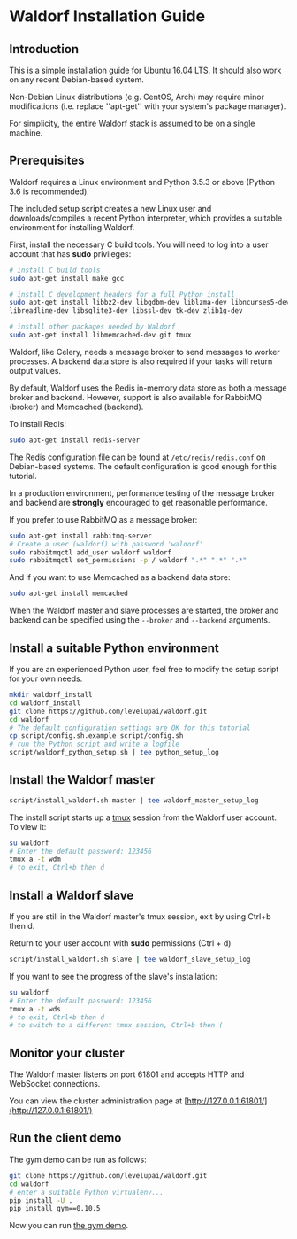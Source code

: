 # Waldorf Installation Guide

## Introduction

This is a simple installation guide for Ubuntu 16.04 LTS. It should also work
on any recent Debian-based system.

Non-Debian Linux distributions (e.g. CentOS, Arch) may require minor
modifications (i.e. replace ''apt-get'' with your system's package manager).

For simplicity, the entire Waldorf stack is assumed to be on a single machine.

## Prerequisites

Waldorf requires a Linux environment and Python 3.5.3 or above (Python 3.6 is
recommended).

The included setup script creates a new Linux user and downloads/compiles a
recent Python interpreter, which provides a suitable environment for installing
Waldorf.

First, install the necessary C build tools. You will need to log into a user
account that has **sudo** privileges:

```bash
# install C build tools
sudo apt-get install make gcc

# install C development headers for a full Python install
sudo apt-get install libbz2-dev libgdbm-dev liblzma-dev libncurses5-dev \
libreadline-dev libsqlite3-dev libssl-dev tk-dev zlib1g-dev

# install other packages needed by Waldorf
sudo apt-get install libmemcached-dev git tmux
```

Waldorf, like Celery, needs a message broker to send messages to worker
processes. A backend data store is also required if your tasks will return
output values.

By default, Waldorf uses the Redis in-memory data store as both a message
broker and backend. However, support is also available for RabbitMQ (broker)
and Memcached (backend).

To install Redis:

```bash
sudo apt-get install redis-server
```

The Redis configuration file can be found at `/etc/redis/redis.conf` on
Debian-based systems. The default configuration is good enough for this
tutorial.

In a production environment, performance testing of the message broker and
backend are **strongly** encouraged to get reasonable performance.

If you prefer to use RabbitMQ as a message broker:

```bash
sudo apt-get install rabbitmq-server
# Create a user (waldorf) with password 'waldorf'
sudo rabbitmqctl add_user waldorf waldorf
sudo rabbitmqctl set_permissions -p / waldorf ".*" ".*" ".*"
```

And if you want to use Memcached as a backend data store:
```bash
sudo apt-get install memcached
```

When the Waldorf master and slave processes are started, the broker and
backend can be specified using the `--broker` and `--backend`
arguments.

## Install a suitable Python environment

If you are an experienced Python user, feel free to modify the setup script
for your own needs.

```bash
mkdir waldorf_install
cd waldorf_install
git clone https://github.com/levelupai/waldorf.git
cd waldorf
# The default configuration settings are OK for this tutorial
cp script/config.sh.example script/config.sh
# run the Python script and write a logfile
script/waldorf_python_setup.sh | tee python_setup_log
```

## Install the Waldorf master

```bash
script/install_waldorf.sh master | tee waldorf_master_setup_log
```

The install script starts up a [tmux](https://www.tmuxcheatsheet.com/) session
from the Waldorf user account. To view it:

```bash
su waldorf
# Enter the default password: 123456
tmux a -t wdm
# to exit, Ctrl+b then d
```

## Install a Waldorf slave

If you are still in the Waldorf master's tmux session, exit by using Ctrl+b
then d.

Return to your user account with **sudo** permissions (Ctrl + d)

```bash
script/install_waldorf.sh slave | tee waldorf_slave_setup_log
```

If you want to see the progress of the slave's installation:

```bash
su waldorf
# Enter the default password: 123456
tmux a -t wds
# to exit, Ctrl+b then d
# to switch to a different tmux session, Ctrl+b then (
```

## Monitor your cluster

The Waldorf master listens on port 61801 and accepts HTTP and WebSocket
connections.

You can view the cluster administration page at [http://127.0.0.1:61801/](http://127.0.0.1:61801/)

## Run the client demo

The gym demo can be run as follows:

```bash
git clone https://github.com/levelupai/waldorf.git
cd waldorf
# enter a suitable Python virtualenv...
pip install -U .
pip install gym==0.10.5
```

Now you can run [the gym demo](../example/gym_demo.py).
